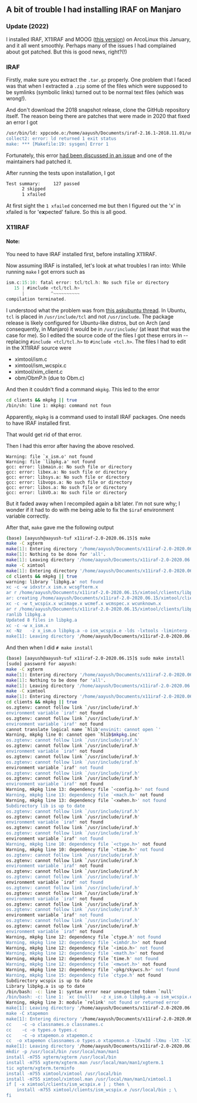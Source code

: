 ## A bit of trouble I had installing IRAF on Manjaro

### Update (2022)
I installed IRAF, X11IRAF and MOOG ([this version](https://github.com/MingjieJian/moog_nosm)) on ArcoLinux this January, and it all went smoothly. Perhaps many of the issues I had complained about got patched. But this is good news, right?(!)

### IRAF
Firstly, make sure you extract the ```.tar.gz``` properly. One problem that I faced was that when I extracted a ```.zip``` some of the files which were supposed to be symlinks (symbolic links) turned out to be normal text files (which was wrong!).

And don't download the 2018 snapshot release, clone the GitHub repository itself. The reason being there are patches that were made in 2020 that fixed an error I got

```bash
/usr/bin/ld: xppcode.o:/home/aayush/Documents/iraf-2.16.1-2018.11.01/unix/boot/spp/xpp/xppcode.c:109: multiple definition of `errflag'; xppmain.o:/home/aayush/Documents/iraf-2.16.1-2018.11.01/unix/boot/spp/xpp/xppmain.c:21: first defined here
collect2: error: ld returned 1 exit status
make: *** [Makefile:19: sysgen] Error 1
```

Fortunately, this error [had been discussed in an issue](https://github.com/iraf-community/iraf/issues/110) and one of the maintainers had patched it.

After running the tests upon installation, I got
```bash
Test summary:     127 passed
      2 skipped
      1 xfailed
```
At first sight the ```1 xfailed``` concerned me but then I figured out the 'x' in xfailed is for 'e**x**pected' failure. So this is all good.

### X11IRAF
#### Note:
You need to have IRAF installed first, before installing X11IRAF.

Now assuming IRAF is installed, let's look at what troubles I ran into:
While running ```make```
I got errors such as
```c
ism.c:15:10: fatal error: tcl/tcl.h: No such file or directory
   15 | #include <tcl/tcl.h>
      |          ^~~~~~~~~~~
compilation terminated.
```

I understood what the problem was from [this askubuntu thread](https://askubuntu.com/questions/366909/error-tcl-h-not-found-no-such-file-or-directory). In Ubuntu, ```tcl``` is placed in ```/usr/include/tcl``` and not ```/usr/include```. The package release is likely configured for Ubuntu-like distros, but on Arch (and consequently, in Manjaro) it would be in ```/usr/include/``` (at least that was the case for me). So I edited the source code of the files I got these errors in -- replacing ```#include <tcl/tcl.h>``` to ```#include <tcl.h>```. The files I had to edit in the X11IRAF source were
* ximtool/ism.c
* ximtool/ism_wcspix.c
* ximtool/xim_client.c
* obm/ObmP.h (due to Obm.c)

And then it couldn't find a command ```mkpkg```. This led to the error
```bash
cd clients && mkpkg || true
/bin/sh: line 1: mkpkg: command not foun
```
Apparently, ```mkpkg``` is a command used to install IRAF packages. One needs to have IRAF installed first.

That would get rid of that error.

Then I had this error after having the above resolved.
```
Warning: file `x_ism.o' not found
Warning: file `libpkg.a' not found
gcc: error: libmain.o: No such file or directory
gcc: error: libex.a: No such file or directory
gcc: error: libsys.a: No such file or directory
gcc: error: libvops.a: No such file or directory
gcc: error: libos.a: No such file or directory
gcc: error: libVO.a: No such file or directory
```
But it faded away when I recompiled again a bit later. I'm not sure why; I wonder if it had to do with me being able to fix the ```$iraf``` environment variable correctly.

After that, ```make``` gave me the following output

```bash
(base) [aayush@aayush-tuf x11iraf-2.0-2020.06.15]$ make
make -C xgterm
make[1]: Entering directory '/home/aayush/Documents/x11iraf-2.0-2020.06.15/xgterm'
make[1]: Nothing to be done for 'all'.
make[1]: Leaving directory '/home/aayush/Documents/x11iraf-2.0-2020.06.15/xgterm'
make -C ximtool
make[1]: Entering directory '/home/aayush/Documents/x11iraf-2.0-2020.06.15/ximtool'
cd clients && mkpkg || true
warning: library `libpkg.a' not found
xc -c -w idxstr.x ism.x wcsgfterm.x
ar r /home/aayush/Documents/x11iraf-2.0-2020.06.15/ximtool/clients/libpkg.a idxstr.o ism.o wcsgfterm.o
ar: creating /home/aayush/Documents/x11iraf-2.0-2020.06.15/ximtool/clients/libpkg.a
xc -c -w t_wcspix.x wcimage.x wcmef.x wcmspec.x wcunknown.x
ar r /home/aayush/Documents/x11iraf-2.0-2020.06.15/ximtool/clients/libpkg.a t_wcspix.o wcimage.o wcmef.o wcmspec.o wcunknown.o
ranlib libpkg.a
Updated 8 files in libpkg.a
xc -c -w x_ism.x
xc -Nz   -z x_ism.o libpkg.a -o ism_wcspix.e -lds -lxtools -liminterp -lslalib
make[1]: Leaving directory '/home/aayush/Documents/x11iraf-2.0-2020.06.15/ximtool'
```
And then when I did ```# make install```
```bash
(base) [aayush@aayush-tuf x11iraf-2.0-2020.06.15]$ sudo make install
[sudo] password for aayush: 
make -C xgterm
make[1]: Entering directory '/home/aayush/Documents/x11iraf-2.0-2020.06.15/xgterm'
make[1]: Nothing to be done for 'all'.
make[1]: Leaving directory '/home/aayush/Documents/x11iraf-2.0-2020.06.15/xgterm'
make -C ximtool
make[1]: Entering directory '/home/aayush/Documents/x11iraf-2.0-2020.06.15/ximtool'
cd clients && mkpkg || true
os.zgtenv: cannot follow link `/usr/include/iraf.h'
environment variable `iraf' not found
os.zgtenv: cannot follow link `/usr/include/iraf.h'
environment variable `iraf' not found
cannot translate logical name `hlib'envinit: cannot open `'
Warning, mkpkg line 0: cannot open `hlib$mkpkg.inc'
os.zgtenv: cannot follow link `/usr/include/iraf.h'
os.zgtenv: cannot follow link `/usr/include/iraf.h'
environment variable `iraf' not found
os.zgtenv: cannot follow link `/usr/include/iraf.h'
os.zgtenv: cannot follow link `/usr/include/iraf.h'
environment variable `iraf' not found
os.zgtenv: cannot follow link `/usr/include/iraf.h'
os.zgtenv: cannot follow link `/usr/include/iraf.h'
environment variable `iraf' not found
Warning, mkpkg line 13: dependency file `<config.h>' not found
Warning, mkpkg line 13: dependency file `<mach.h>' not found
Warning, mkpkg line 13: dependency file `<xwhen.h>' not found
Subdirectory lib is up to date
os.zgtenv: cannot follow link `/usr/include/iraf.h'
os.zgtenv: cannot follow link `/usr/include/iraf.h'
environment variable `iraf' not found
os.zgtenv: cannot follow link `/usr/include/iraf.h'
os.zgtenv: cannot follow link `/usr/include/iraf.h'
environment variable `iraf' not found
Warning, mkpkg line 10: dependency file `<ctype.h>' not found
Warning, mkpkg line 10: dependency file `<time.h>' not found
os.zgtenv: cannot follow link `/usr/include/iraf.h'
os.zgtenv: cannot follow link `/usr/include/iraf.h'
environment variable `iraf' not found
os.zgtenv: cannot follow link `/usr/include/iraf.h'
os.zgtenv: cannot follow link `/usr/include/iraf.h'
environment variable `iraf' not found
os.zgtenv: cannot follow link `/usr/include/iraf.h'
os.zgtenv: cannot follow link `/usr/include/iraf.h'
environment variable `iraf' not found
os.zgtenv: cannot follow link `/usr/include/iraf.h'
os.zgtenv: cannot follow link `/usr/include/iraf.h'
environment variable `iraf' not found
os.zgtenv: cannot follow link `/usr/include/iraf.h'
os.zgtenv: cannot follow link `/usr/include/iraf.h'
environment variable `iraf' not found
Warning, mkpkg line 12: dependency file `ctype.h' not found
Warning, mkpkg line 12: dependency file `<imhdr.h>' not found
Warning, mkpkg line 12: dependency file `<imio.h>' not found
Warning, mkpkg line 12: dependency file `<math.h>' not found
Warning, mkpkg line 12: dependency file `time.h' not found
Warning, mkpkg line 12: dependency file `<mwset.h>' not found
Warning, mkpkg line 12: dependency file `<pkg/skywcs.h>' not found
Warning, mkpkg line 15: dependency file `ctype.h' not found
Subdirectory wcspix is up to date
Library libpkg.a is up to date
/bin/bash: -c: line 1: syntax error near unexpected token `null'
/bin/bash: -c: line 1: `xc (null)   -z x_ism.o libpkg.a -o ism_wcspix.e -lds -lxtools -liminterp -lslalib'
Warning, mkpkg line 3: module `relink' not found or returned error
make[1]: Leaving directory '/home/aayush/Documents/x11iraf-2.0-2020.06.15/ximtool'
make -C xtapemon
make[1]: Entering directory '/home/aayush/Documents/x11iraf-2.0-2020.06.15/xtapemon'
cc    -c -o classnames.o classnames.c
cc    -c -o types.o types.c
cc    -c -o xtapemon.o xtapemon.c
cc  -o xtapemon classnames.o types.o xtapemon.o -lXaw3d -lXmu -lXt -lX11 -lm
make[1]: Leaving directory '/home/aayush/Documents/x11iraf-2.0-2020.06.15/xtapemon'
mkdir -p /usr/local/bin /usr/local/man/man1
install -m755 xgterm/xgterm /usr/local/bin
install -m755 xgterm/xgterm.man /usr/local/man/man1/xgterm.1
tic xgterm/xgterm.terminfo
install -m755 ximtool/ximtool /usr/local/bin
install -m755 ximtool/ximtool.man /usr/local/man/man1/ximtool.1
if [ -x ximtool/clients/ism_wcspix.e ] ; then \
    install -m755 ximtool/clients/ism_wcspix.e /usr/local/bin ; \
fi
```